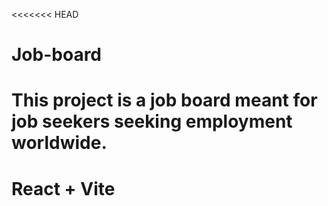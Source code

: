 <<<<<<< HEAD
# Job-board
This project is a job board meant for job seekers seeking employment worldwide. 
=======
# React + Vite


